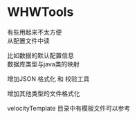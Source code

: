 WHWTools
====

有些用起来不太方便  
从配置文件中读  

比如数据的默认配置信息  
数据库类型与java类的映射  

增加JSON 格式化 和 校验工具

增加其他类型的文件格式化

velocityTemplate 目录中有模板文件可以参考  

